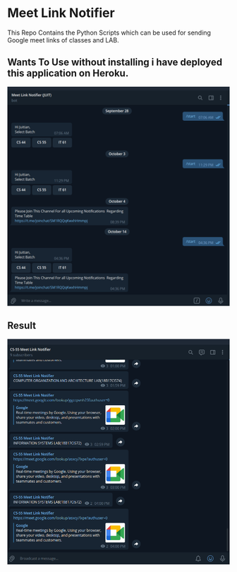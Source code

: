 # Meet Link Notifier
This Repo Contains the Python Scripts which can be used for sending Google meet links of classes and LAB.
## Wants To Use without installing i have deployed this application on Heroku.
![Image](./Screenshots/s1.png)
## Result
![Image](./Screenshots/s2.png)

